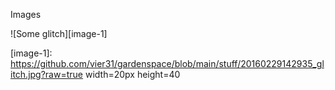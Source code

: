 Images

![Some glitch][image-1]

[image-1]:	https://github.com/vier31/gardenspace/blob/main/stuff/20160229142935_glitch.jpg?raw=true width=20px height=40